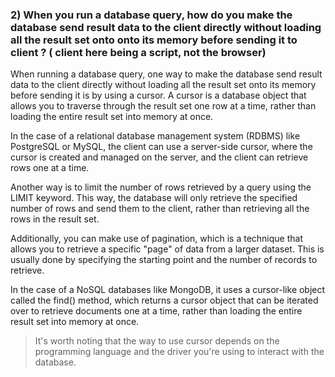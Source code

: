 ### 2) When you run a database query, how do you make the database send result data to the client directly without loading all the result set onto onto its memory before sending it to client ? ( client here being a script, not the browser)

When running a database query, one way to make the database send result data to the 
client directly without loading all the result set onto its memory before sending it 
is by using a cursor. A cursor is a database object that allows you to traverse through 
the result set one row at a time, rather than loading the entire result set into memory at once.

In the case of a relational database management system (RDBMS) like PostgreSQL or MySQL,
the client can use a server-side cursor, where the cursor is created and managed on 
the server, and the client can retrieve rows one at a time.

Another way is to limit the number of rows retrieved by a query using the LIMIT keyword.
This way, the database will only retrieve the specified number of rows and send them to 
the client, rather than retrieving all the rows in the result set.

Additionally, you can make use of pagination, which is a technique that allows you to 
retrieve a specific "page" of data from a larger dataset. This is usually done by 
specifying the starting point and the number of records to retrieve.

In the case of a NoSQL databases like MongoDB, it uses a cursor-like object called 
the find() method, which returns a cursor object that can be iterated over to retrieve 
documents one at a time, rather than loading the entire result set into memory at once.

> It's worth noting that the way to use cursor depends on the programming language and 
the driver you're using to interact with the database.
